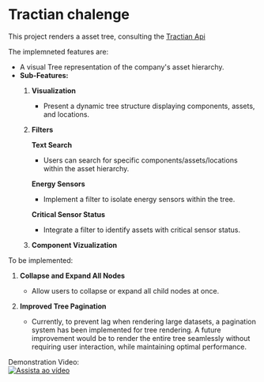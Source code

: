 # Tractian chalenge

This project renders a asset tree, consulting the [Tractian Api](fake-api.tractian.com) 

The implemneted features are:
- A visual Tree representation of the company's asset hierarchy.
- **Sub-Features:**
    1. **Visualization**
        - Present a dynamic tree structure displaying components, assets, and locations.
    2. **Filters**
        
        **Text Search**
        
        - Users can search for specific components/assets/locations within the asset hierarchy.
        
        **Energy Sensors**
        
        - Implement a filter to isolate energy sensors within the tree.
        
        **Critical Sensor Status**
        
        - Integrate a filter to identify assets with critical sensor status.
      
    3. **Component Vizualization**

To be implemented:
1. **Collapse and Expand All Nodes**  
   - Allow users to collapse or expand all child nodes at once.
    
2. **Improved Tree Pagination**  
   - Currently, to prevent lag when rendering large datasets, a pagination system has been
     implemented for tree rendering. A future improvement would be to render the entire tree
     seamlessly without requiring user interaction, while maintaining optimal performance.

Demonstration Video:  
[![Assista ao vídeo](https://i9.ytimg.com/vi/bOXwbA09LNo/mqdefault.jpg?sqp=CNDrhbsG-oaymwEmCMACELQB8quKqQMa8AEB-AH-CYAC0AWKAgwIABABGFIgXyhlMA8=&rs=AOn4CLAj4pno2GyCabA8PfbDy9PHXBXvzA)](https://www.youtube.com/watch?v=bOXwbA09LNo&ab_channel=sushas)


        
